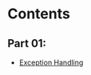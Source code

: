 # Contents

## Part 01:
- [Exception Handling](https://github.com/anu3dev/learningJava/blob/main/src/exceptionHandling/ExceptionalHandling.java)
